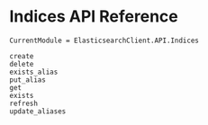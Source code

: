 # Indices API Reference

```@meta
CurrentModule = ElasticsearchClient.API.Indices
```

```@docs
create
delete
exists_alias
put_alias
get
exists
refresh
update_aliases
```